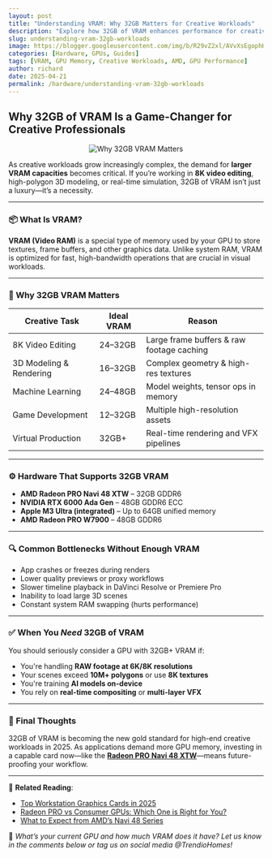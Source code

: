 ```yaml
---
layout: post
title: "Understanding VRAM: Why 32GB Matters for Creative Workloads"
description: "Explore how 32GB of VRAM enhances performance for creative professionals handling video editing, 3D rendering, simulations, and AI workloads."
slug: understanding-vram-32gb-workloads
image: https://blogger.googleusercontent.com/img/b/R29vZ2xl/AVvXsEgophH5ycqSSG1JmE03TCkNJX-Pwn2SpG8KAJQnf1E7Q3JM1NSMqmSTjed2M_QVMLVlcy7o6bkV3G0opetkoUOSIYvRTK25Qr0R9nx80xahEpC9BEV0VyC5ANOg3ACzHNUrebYCeq4_q-wqmx42L0yt_DkAEeYiXEaopDHY5F5eQsOheLqmR_6MI0Y5DTE/s640/vram-32gb-workloads.jpg
categories: [Hardware, GPUs, Guides]
tags: [VRAM, GPU Memory, Creative Workloads, AMD, GPU Performance]
author: richard
date: 2025-04-21
permalink: /hardware/understanding-vram-32gb-workloads
---
```


## Why 32GB of VRAM Is a Game-Changer for Creative Professionals

<div style="text-align: center;">
  <img src="https://blogger.googleusercontent.com/img/b/R29vZ2xl/AVvXsEgophH5ycqSSG1JmE03TCkNJX-Pwn2SpG8KAJQnf1E7Q3JM1NSMqmSTjed2M_QVMLVlcy7o6bkV3G0opetkoUOSIYvRTK25Qr0R9nx80xahEpC9BEV0VyC5ANOg3ACzHNUrebYCeq4_q-wqmx42L0yt_DkAEeYiXEaopDHY5F5eQsOheLqmR_6MI0Y5DTE/s640/vram-32gb-workloads.jpg" alt="Why 32GB VRAM Matters">
</div>

As creative workloads grow increasingly complex, the demand for **larger VRAM capacities** becomes critical. If you’re working in **8K video editing**, high-polygon 3D modeling, or real-time simulation, 32GB of VRAM isn’t just a luxury—it’s a necessity.

---

### 📦 What Is VRAM?

**VRAM (Video RAM)** is a special type of memory used by your GPU to store textures, frame buffers, and other graphics data. Unlike system RAM, VRAM is optimized for fast, high-bandwidth operations that are crucial in visual workloads.

---

### 🧠 Why 32GB VRAM Matters

| Creative Task           | Ideal VRAM             | Reason                                  |
|-------------------------|------------------------|------------------------------------------|
| 8K Video Editing        | 24–32GB                | Large frame buffers & raw footage caching |
| 3D Modeling & Rendering | 16–32GB                | Complex geometry & high-res textures     |
| Machine Learning        | 24–48GB                | Model weights, tensor ops in memory      |
| Game Development        | 12–32GB                | Multiple high-resolution assets          |
| Virtual Production      | 32GB+                  | Real-time rendering and VFX pipelines    |

---

### ⚙️ Hardware That Supports 32GB VRAM

- **AMD Radeon PRO Navi 48 XTW** – 32GB GDDR6  
- **NVIDIA RTX 6000 Ada Gen** – 48GB GDDR6 ECC  
- **Apple M3 Ultra (integrated)** – Up to 64GB unified memory  
- **AMD Radeon PRO W7900** – 48GB GDDR6  

---

### 🔍 Common Bottlenecks Without Enough VRAM

- App crashes or freezes during renders
- Lower quality previews or proxy workflows
- Slower timeline playback in DaVinci Resolve or Premiere Pro
- Inability to load large 3D scenes
- Constant system RAM swapping (hurts performance)

---

### ✅ When You *Need* 32GB of VRAM

You should seriously consider a GPU with 32GB+ VRAM if:

- You're handling **RAW footage at 6K/8K resolutions**
- Your scenes exceed **10M+ polygons** or use **8K textures**
- You're training **AI models on-device**
- You rely on **real-time compositing** or **multi-layer VFX**

---

### 🔁 Final Thoughts

32GB of VRAM is becoming the new gold standard for high-end creative workloads in 2025. As applications demand more GPU memory, investing in a capable card now—like the **[Radeon PRO Navi 48 XTW](/hardware/amd-radeon-pro-navi-48-xtw-32gb/)**—means future-proofing your workflow.

---

📎 **Related Reading**:

- [Top Workstation Graphics Cards in 2025](/hardware/top-workstation-gpus-2025/)
- [Radeon PRO vs Consumer GPUs: Which One is Right for You?](/guide/radeon-pro-vs-consumer-gpus/)
- [What to Expect from AMD’s Navi 48 Series](/hardware/amd-navi-48-specs-overview/)

💬 *What’s your current GPU and how much VRAM does it have? Let us know in the comments below or tag us on social media @TrendioHomes!*
